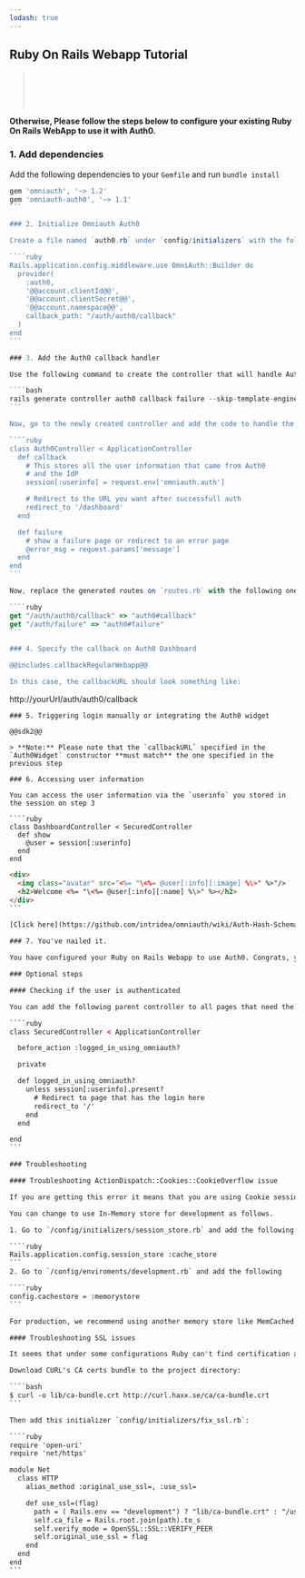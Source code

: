 ```yaml
---
lodash: true
---
```


## Ruby On Rails Webapp Tutorial

<div class="package" style="text-align: center;">
  <blockquote>
    <a href="@@base_url@@/ruby-auth0/master/create-package?path=examples/ruby-on-rails-webapp&type=server@@account.clientParam@@" class="btn btn-lg btn-success btn-package" style="text-transform: uppercase; color: white">
      <span style="display: block">Download a Seed project</span>
      <% if (account.userName) { %>
      <span class="smaller" style="display:block; font-size: 11px">with your Auth0 API Keys already set and configured</span>
      <% } %>
    </a>
  </blockquote>
</div>

**Otherwise, Please follow the steps below to configure your existing Ruby On Rails WebApp to use it with Auth0.**

### 1. Add dependencies

Add the following dependencies to your `Gemfile` and run `bundle install`

````js
gem 'omniauth', '~> 1.2'
gem 'omniauth-auth0', '~> 1.1'
```

### 2. Initialize Omniauth Auth0

Create a file named `auth0.rb` under `config/initializers` with the following content:

````ruby
Rails.application.config.middleware.use OmniAuth::Builder do
  provider(
    :auth0,
    '@@account.clientId@@',
    '@@account.clientSecret@@',
    '@@account.namespace@@',
    callback_path: "/auth/auth0/callback"
  )
end
```

### 3. Add the Auth0 callback handler

Use the following command to create the controller that will handle Auth0 callback:

````bash
rails generate controller auth0 callback failure --skip-template-engine --skip-assets
```

Now, go to the newly created controller and add the code to handle the success and failure of the callback.

````ruby
class Auth0Controller < ApplicationController
  def callback
    # This stores all the user information that came from Auth0
    # and the IdP
    session[:userinfo] = request.env['omniauth.auth']

    # Redirect to the URL you want after successfull auth
    redirect_to '/dashboard'
  end

  def failure
    # show a failure page or redirect to an error page
    @error_msg = request.params['message']
  end
end
```

Now, replace the generated routes on `routes.rb` with the following ones:

````ruby
get "/auth/auth0/callback" => "auth0#callback"
get "/auth/failure" => "auth0#failure"
```

### 4. Specify the callback on Auth0 Dashboard

@@includes.callbackRegularWebapp@@

In this case, the callbackURL should look something like:

````
http://yourUrl/auth/auth0/callback
```
### 5. Triggering login manually or integrating the Auth0 widget

@@sdk2@@

> **Note:** Please note that the `callbackURL` specified in the `Auth0Widget` constructor **must match** the one specified in the previous step

### 6. Accessing user information

You can access the user information via the `userinfo` you stored in the session on step 3

````ruby
class DashboardController < SecuredController
  def show
    @user = session[:userinfo]
  end
end
```

````html
<div>
  <img class="avatar" src="<%= "\<%= @user[:info][:image] %\>" %>"/>
  <h2>Welcome <%= "\<%= @user[:info][:name] %\>" %></h2>
</div>
```

[Click here](https://github.com/intridea/omniauth/wiki/Auth-Hash-Schema) to check all the information that the userinfo hash has.

### 7. You've nailed it.

You have configured your Ruby on Rails Webapp to use Auth0. Congrats, you're awesome!

### Optional steps

#### Checking if the user is authenticated

You can add the following parent controller to all pages that need the user to be authenticated:

````ruby
class SecuredController < ApplicationController

  before_action :logged_in_using_omniauth?

  private

  def logged_in_using_omniauth?
    unless session[:userinfo].present?
      # Redirect to page that has the login here
      redirect_to '/'
    end
  end

end
```

### Troubleshooting

#### Troubleshooting ActionDispatch::Cookies::CookieOverflow issue

If you are getting this error it means that you are using Cookie sessions and since you are storing the whole profile it overflows the max-size of 4K.

You can change to use In-Memory store for development as follows.

1. Go to `/config/initializers/session_store.rb` and add the following:

````ruby
Rails.application.config.session_store :cache_store
```
2. Go to `/config/enviroments/development.rb` and add the following

````ruby
config.cachestore = :memorystore
```

For production, we recommend using another memory store like MemCached or something similar

#### Troubleshooting SSL issues

It seems that under some configurations Ruby can't find certification authority certificates (CA Certs).

Download CURL's CA certs bundle to the project directory:

````bash
$ curl -o lib/ca-bundle.crt http://curl.haxx.se/ca/ca-bundle.crt
```

Then add this initializer `config/initializers/fix_ssl.rb`:

````ruby
require 'open-uri'
require 'net/https'

module Net
  class HTTP
    alias_method :original_use_ssl=, :use_ssl=

    def use_ssl=(flag)
      path = ( Rails.env == "development") ? "lib/ca-bundle.crt" : "/usr/lib/ssl/certs/ca-certificates.crt"
      self.ca_file = Rails.root.join(path).to_s
      self.verify_mode = OpenSSL::SSL::VERIFY_PEER
      self.original_use_ssl = flag
    end
  end
end
```
